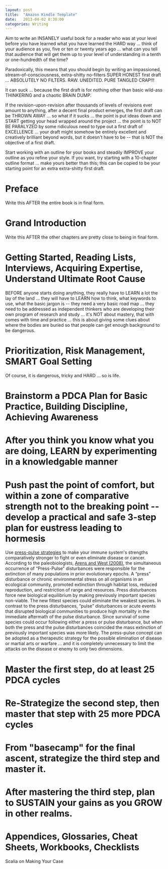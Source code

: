 ```yaml
---
layout: post
title:  "Amazon Kindle Template"
date:   2013-04-02 8:30:00
categories: Writing
---
```


Aim to write an INSANELY useful book for a reader who was at your level before you have learned what you have learned the HARD way ... think of your audience as you, five or ten or twenty years ago ... what can you tell that audience that will get them up to your level of understanding in a tenth or one-hundredth of the time?

Paradoxically, this means that you should begin by writing an impassioned, stream-of-consciousness, extra-shitty no-filters SUPER HONEST first draft ... ABSOLUTELY NO FILTERS.  RAW.  UNEDITED. PURE TANGLED CRAP!!!

It can suck ... because the first draft is for nothing other than basic wild-ass THINKERING and a chaotic BRAIN DUMP.

If the revision-upon-revision after thousands of levels of revisions ever amount to anything, after a decent final product emerges, the first draft can be THROWN AWAY ... so what if it sucks ... the point is put ideas down and START getting your head wrapped around the project ... the point is to NOT BE PARALYZED by some ridiculous need to type out a first draft of EXCELLENCE ... your draft might somehow be entirely excellent and creatively brilliant beyond words, but it doesn't have to be -- that is NOT the objective of a first draft.

Start working with an outline for your books and steadily IMPROVE your outline as you refine your style. If you want, try starting with a 10-chapter outline format ... make yours better than this; this can be copied to be your starting point for an extra extra-shitty first draft.

# Preface

Write this AFTER the entire book is in final form.

# Grand Introduction

Write this AFTER the other chapters are pretty close to being in final form.

# Getting Started, Reading Lists, Interviews, Acquiring Expertise, Understand Ultimate Root Cause

BEFORE anyone starts doing anything, they really have to LEARN a lot the lay of the land ... they will have to LEARN how to think, what keywords to use, what the basic jargon is -- they need a very basic road map ... they need to be addressed as independent thinkers who are developing their own program of research and study ... it's NOT about mastery, that with comes with time and practice ... this is about giving some clues about where the bodies are buried so that people can get enough background to be dangerous.

# Prioritization, Risk Management, SMART Goal Setting

Of course, it is dangerous, tricky and HARD ... so is life.

# Brainstorm a PDCA Plan for Basic Practice, Building Discipline, Achieving Awareness

# After you think you know what you are doing, LEARN by experimenting in a knowledgable manner

# Push past the point of comfort, but within a zone of comparative strength not to the breaking point -- develop a practical and safe 3-step plan for eustress leading to hormesis

Use [press-pulse strategies](https://www.ncbi.nlm.nih.gov/pmc/articles/PMC5324220/) to make your immune system's strengths comparatively stronger to fight or even eliminate disease or cancer. According to the paleobiologists, [Arens and West (2008)](https://www.researchgate.net/publication/40663783_Press-pulse_A_general_theory_of_mass_extinction), the simultaneous occurrence of “Press-Pulse” disturbances were responsible for the extinction of many populations in prior evolutionary epochs. A “press” disturbance or chronic environmental stress on all organisms in an ecological community, promoted extinction through habitat loss, reduced reproduction, and restriction of range and resources. Press disturbances force new biological equilibrium by making previously important species non-viable. The new fittest species could eliminate the weakest species. In contrast to the press disturbances, “pulse” disturbances or acute events that disrupted biological communities to produce high mortality in the immediate aftermath of the pulse disturbance. Since survival of some species could occur following either a press or pulse disturbance, but when both the press and the pulse disturbances coincided the mass extinction of previously important species was more likely. The press-pulse concept can be adopted as a therapeutic strategy for the possible elimination of disease or martial arts or warfare ... and it is completely unnecessary to limit the attacks on the disease or enemy to only two dimensions.

# Master the first step, do at least 25 PDCA cycles

# Re-Strategize the second step, then master that step with 25 more PDCA cycles

# From "basecamp" for the final ascent, strategize the third step and master it.

# After mastering the third step, plan to SUSTAIN your gains as you GROW in other realms.

# Appendices, Glossaries, Cheat Sheets, Workbooks, Checklists

Scalia on Making Your Case
